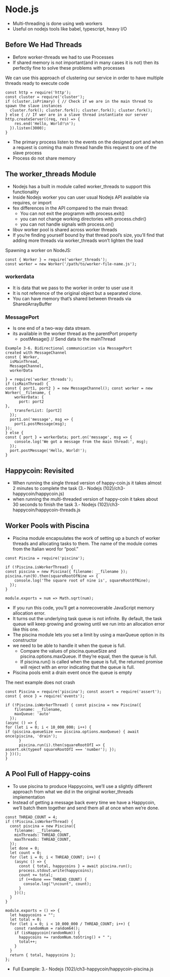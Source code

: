 # Node.js

- Multi-threading is done using web workers
- Useful on nodejs tools like babel, typescript, heavy I/O

## Before We Had Threads

- Before worker-threads we had to use Processes
- If shared memory is not important(and in many cases it is not) then its perfectly fine to solve these problems with processes

We can use this approach of clustering our service in order to have multiple threads ready to execute code

```
const http = require('http');
const cluster = require('cluster');
if (cluster.isPrimary) { // Check if we are in the main thread to spawn the slave instances
  cluster.fork(); cluster.fork(); cluster.fork(); cluster.fork();
} else { // If wer are in a slave thread instantiate our server
http.createServer((req, res) => {
    res.end('Hello, World!\n');
  }).listen(3000);
}
```

- The primary process listen to the events on the designed port and when a request is coming tha main thread handle this request to one of the slave process
- Process do not share memory

## The worker_threads Module

- Nodejs has a built in module called worker_threads to support this functionality
- Inside Nodejs worker you can user usual Nodejs API available via requires, or import
- fex differences in the API compared to the main thread:
  - You can not exit the programm with process.exit()
  - you can not change working directories with process.chdir()
  - you can not handle signals with process.on()
- libuv worker pool is shared across worker threads
- If you’re finding yourself bound by that thread pool’s size, you’ll find that adding more threads via worker_threads won’t lighten the load

Spawning a worker on NodeJS:

```
const { Worker } = require('worker_threads');
const worker = new Worker('/path/to/worker-file-name.js');
```

### workerdata

- It is data that we pass to the worker in order to user use it
- It is not reference of the original object but a separated clone.
- You can have memory that’s shared between threads via SharedArrayBuffer

### MessagePort

- Is one end of a two-way data stream.
- its available in the worker thread as the parentPort property
  - postMesage() // Send data to the mainThread

```
Example 3-6. Bidirectional communication via MessagePort
created with MessageChannel
const { Worker,
  isMainThread,
  MessageChannel,
  workerData

} = require('worker_threads');
if (isMainThread) {
const { port1, port2 } = new MessageChannel(); const worker = new Worker(__filename, {
    workerData: {
      port: port2
},
    transferList: [port2]
  });
  port1.on('message', msg => {
    port1.postMessage(msg);
});
} else {
const { port } = workerData; port.on('message', msg => {
    console.log('We got a message from the main thread:', msg);
  });
  port.postMessage('Hello, World!');
}

```

## Happycoin: Revisited

- When running the single thread version of happy-coin.js it takes almost 2 minutes to complete the task (3.- Nodejs (102)/ch3-happycoin/happycoin.js)
- when running the multi-threaded version of happy-coin it takes about 30 seconds to finish the task 3.- Nodejs (102)/ch3-happycoin/happycoin-threads.js

## Worker Pools with Piscina

- Piscina module encapsulates the work of setting up a bunch of worker threads and allocating tasks to them. The name of the module comes from the Italian word for “pool.”

```
const Piscina = require('piscina');

if (!Piscina.isWorkerThread) {
const piscina = new Piscina({ filename: __filename }); piscina.run(9).then(squareRootOfNine => {
    console.log('The square root of nine is', squareRootOfNine);
  });
}

module.exports = num => Math.sqrt(num);
```

- If you run this code, you’ll get a nonrecoverable JavaScript memory allocation error.
- It turns out the underlying task queue is not infinite. By default, the task queue will keep growing and growing until we run into an allocation error like this one.
- The piscina module lets you set a limit by using a maxQueue option in its constructor
- we need to be able to handle it when the queue is full.
  - Compare the values of piscina.queueSize and piscina.options.maxQueue. If they’re equal, then the queue is full.
  - If piscina.run() is called when the queue is full, the returned promise will reject with an error indicating that the queue is full.
- Piscina pools emit a drain event once the queue is empty

The next example does not crash

```
const Piscina = require('piscina'); const assert = require('assert'); const { once } = require('events');

if (!Piscina.isWorkerThread) { const piscina = new Piscina({
    filename: __filename,
    maxQueue: 'auto'
  });
(async () => {
for (let i = 0; i < 10_000_000; i++) {
if (piscina.queueSize === piscina.options.maxQueue) { await once(piscina, 'drain');
      }
      piscina.run(i).then(squareRootOfI => {
assert.ok(typeof squareRootOfI === 'number'); });
} })();
}
```

## A Pool Full of Happy-coins

- To use piscina to produce Happycoins, we’ll use a slightly different approach from what we did in the original worker_threads implementation
- Instead of getting a message back every time we have a Happycoin, we’ll batch them together and send them all at once when we’re done.

```
const THREAD_COUNT = 4;
if (!Piscina.isWorkerThread) {
  const piscina = new Piscina({
    filename: __filename,
    minThreads: THREAD_COUNT,
    maxThreads: THREAD_COUNT,
  });
  let done = 0;
  let count = 0;
  for (let i = 0; i < THREAD_COUNT; i++) {
    (async () => {
      const { total, happycoins } = await piscina.run();
      process.stdout.write(happycoins);
      count += total;
      if (++done === THREAD_COUNT) {
        console.log("\ncount", count);
      }
    })();
  }
}

module.exports = () => {
  let happycoins = "";
  let total = 0;
  for (let i = 0; i < 10_000_000 / THREAD_COUNT; i++) {
    const randomNum = random64();
    if (isHappycoin(randomNum)) {
      happycoins += randomNum.toString() + " ";
      total++;
    }
  }
  return { total, happycoins };
};

```

- Full Example: 3.- Nodejs (102)/ch3-happycoin/happycoin-piscina.js
